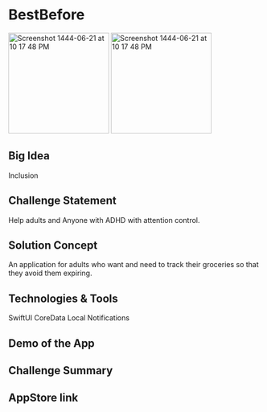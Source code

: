 # BestBefore <a name="TOP"></a>

<!-- ![]() -->

<img width="200" alt="Screenshot 1444-06-21 at 10 17 48 PM" src="[https://user-images.githubusercontent.com/55793333/212492558-675155a9-6b4a-4c51-8db9-1c25343bdef4.png](https://user-images.githubusercontent.com/55793333/212494266-6f2ba172-3661-4547-b150-0e58965316e9.jpeg)">

<img width="200" alt="Screenshot 1444-06-21 at 10 17 48 PM" src="https://user-images.githubusercontent.com/55793333/212492558-675155a9-6b4a-4c51-8db9-1c25343bdef4.png">

## Big Idea
Inclusion

## Challenge Statement
Help adults and Anyone with ADHD with attention control.

## Solution Concept
An application for adults who want and need to track their groceries so that they avoid them expiring.

## Technologies & Tools
SwiftUI
CoreData
Local Notifications

## Demo of the App
<!-- https://user-images.githubusercontent.com/68162866/211813931-01b992a2-34ed-4c9b-acc7-1d661171e668.MOV
 -->
## Challenge Summary
<!-- An App that provides an easy way for someone with permanent or temporary speech impediment who want(s) to efficiently communicate with others face to face by clear text size and spoken content -->

<!-- <img width="956" alt="Screen Shot 1444-06-19 at 2 36 32 PM" src="https://user-images.githubusercontent.com/68162866/212056863-0fd108c4-d0bf-4c17-8849-50f4929a75b9.png"> -->

## AppStore link

